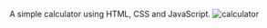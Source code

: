 A simple calculator using HTML, CSS and JavaScript.
![calculator](https://github.com/tripathi-abhishek/files-n-stuffs)
